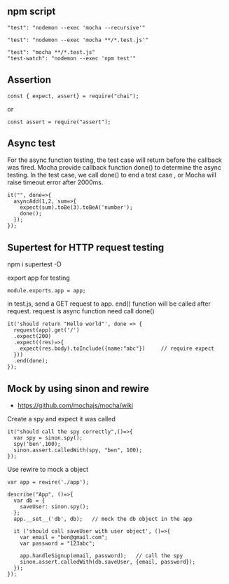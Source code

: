 ## npm script
  ```
  "test": "nodemon --exec 'mocha --recursive'"

  "test": "nodemon --exec 'mocha **/*.test.js'"

  "test": "mocha **/*.test.js"
  "test-watch": "nodemon --exec 'npm test'"
  ```
## Assertion
  ```
  const { expect, assert} = require("chai");
  ```
  or
  ```
  const assert = require("assert");
  ```

## Async test
  For the async function testing, the test case will return before the callback was fired. 
  Mocha provide callback function done() to determine the async testing. 
  In the test case, we call done() to end a test case , or Mocha will raise timeout error after 2000ms.
  
  ```
  it("", done=>{
    asyncAdd(1,2, sum=>{
      expect(sum).toBe(3).toBeA('number');
      done();
    });
  });
  ```

## Supertest for HTTP request testing
  npm i supertest -D
  
  export app for testing
  ```
  module.exports.app = app;
  ```

  in test.js, send a GET request to app. end() function will be called after request.
  request is async function need call done()
  ```
  it('should return "Hello world"', done => {
    request(app).get('/')
    .expect(200)
    .expect((res)=>{
      expect(res.body).toInclude({name:"abc"})     // require expect
    }))
    .end(done);
  });
  ```

## Mock by using sinon and rewire
  - https://github.com/mochajs/mocha/wiki
  
  Create a spy and expect it was called
  ```
  it("should call the spy correctly",()=>{
    var spy = sinon.spy();
    spy('ben',100);
    sinon.assert.calledWith(spy, "ben", 100);
  });

  ```
  
  Use rewire to mock a object

  ```
  var app = rewire('./app');

  describe("App", ()=>{
    var db = {
      saveUser: sinon.spy();
    };
    app.__set__('db', db);   // mock the db object in the app

    it ('should call saveUser with user object', ()=>{
      var email = "ben@gmail.com";
      var password = "123abc";

      app.handleSignup(email, password);   // call the spy
      sinon.assert.calledWith(db.saveUser, {email, password});
    });
  });
  ```